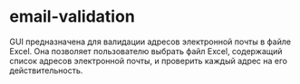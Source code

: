 # email-validation
 GUI предназначена для валидации адресов электронной почты в файле Excel. Она позволяет пользователю выбрать файл Excel, содержащий список адресов электронной почты, и проверить каждый адрес на его действительность.
